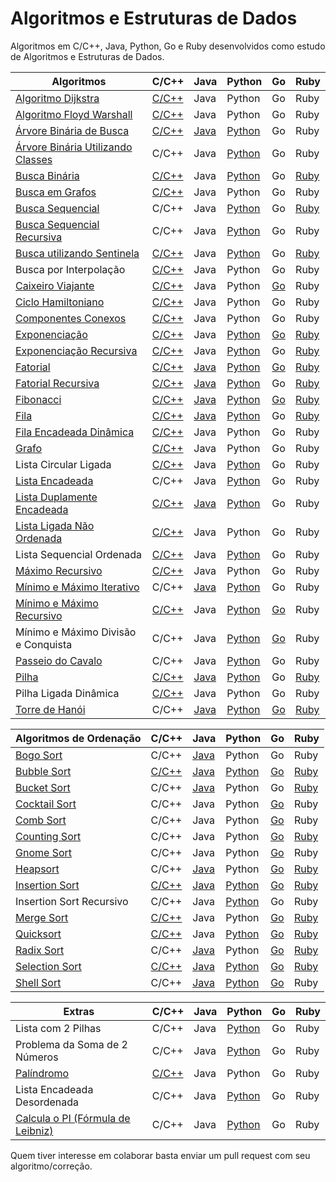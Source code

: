# Algoritmos e Estruturas de Dados

Algoritmos em C/C++, Java, Python, Go e Ruby desenvolvidos como estudo de Algoritmos e Estruturas de Dados.

| Algoritmos                          | C/C++ | Java | Python | Go | Ruby |
|-------------------------------------|-------|------|--------|----|------|
| [Algoritmo Dijkstra][1]                  | [C/C++](/C/AlgoritmoDijkstra.c) | Java | Python | Go | Ruby | Ruby |
| [Algoritmo Floyd Warshall][2]             | [C/C++](/C/AlgoritmoFloydWarshall.c) | Java | Python | Go | Ruby | Ruby |
| [Árvore Binária de Busca][3]              | [C/C++](/C/ArvoreBinariaDeBusca.c) | [Java](/Java/ArvoreDeBuscaBinaria.java) | [Python](/Python/ArvoreBinariaDeBusca.py) | Go | Ruby | Ruby |
| [Árvore Binária Utilizando Classes][4]   | C/C++ | Java | [Python](/Python/BinaryTree.py) | Go | Ruby |
| [Busca Binária][5]                       | [C/C++](/C/BinarySearch.cpp) | Java | [Python](/Python/BuscaBinaria.py) | Go | [Ruby](/Ruby/BuscaBinaria.rb) |
| [Busca em Grafos][6]                      | [C/C++](/C/BuscaEmGrafo.c) | Java | Python | Go | Ruby |
| [Busca Sequencial][7]                    | C/C++ | Java | [Python](/Python/BuscaSequencial.py) | Go | [Ruby](/Ruby/BuscaSequencial.rb) |
| [Busca Sequencial Recursiva][8]          | C/C++ | Java | [Python](/Python/BuscaSequencialRecursiva.py) | Go | Ruby |
| [Busca utilizando Sentinela][9]          | [C/C++](/C/BuscaSentinela.c) | Java | [Python](/Python/BuscaSentinela.py) | Go | [Ruby](/Ruby/BuscaSentinela.rb) |
| Busca por Interpolação          | [C/C++](/C/Interpolation_search.cpp) | Java | Python | Go | Ruby |
| [Caixeiro Viajante][10]                   | [C/C++](/C/CaixeiroViajante.c) | Java | Python | [Go](/Go/caixeiroviajante/caixeiroviajante.go) | Ruby |
| [Ciclo Hamiltoniano][11]                  | [C/C++](/C/CicloHamiltoniano.c) | Java | Python | Go | Ruby |
| [Componentes Conexos][12]                 | [C/C++](/C/ComponentesConexos.c) | Java | Python | Go | Ruby |
| [Exponenciação][13]                       | [C/C++](/C/Exponenciacao.c) | Java | [Python](/Python/Exponenciacao.py) | [Go](/Go/exponenciacao/exponenciacao.go) | [Ruby](/Ruby/Exponenciacao.rb) |
| [Exponenciação Recursiva][14]             | [C/C++](/C/ExponenciacaoRecursiva.c) | Java | [Python](/Python/ExponenciacaoRecursiva.py) | Go | [Ruby](/Ruby/ExponenciacaoRecursiva.rb) |
| [Fatorial][15]                            | [C/C++](/C/Fatorial.c) | [Java](/Java/Fatorial.java) | [Python](/Python/Fatorial.py) | [Go](/Go/fatorial/fatorial.go) | [Ruby](/Ruby/Fatorial.rb) |
| [Fatorial Recursiva][16]                  | [C/C++](/C/FatorialRecursiva.c) | [Java](/Java/FatorialRecursiva.java) | [Python](/Python/FatorialRecursiva.py) | Go | [Ruby](/Ruby/Fatorial.rb) |
| [Fibonacci][17]                           | [C/C++](/C/Fibonacci.cpp) | [Java](/Java/Fibonacci.java) | [Python](/Python/Fibonacci.py) | [Go](/Go/fibonacci/fibonacci.go) | [Ruby](/Ruby/Fibonacci.rb) |
| [Fila][18]                                | [C/C++](/C/Fila.c) | [Java](/Java/Fila.java) | [Python](/Python/Fila.py) | Go | [Ruby](/Ruby/Fila.rb) |
| [Fila Encadeada Dinâmica][19]             | [C/C++](/C/FilaEncadeadaDinamica.c) | Java | Python | Go | Ruby |
| [Grafo][20]                               | [C/C++](/C/Grafos.c) | Java | Python | Go | Ruby |
| Lista Circular Ligada               | [C/C++](/C/ListaCircularLigada.c) | Java | [Python](/Python/ListaEncadeadaCircular.py) | Go | Ruby |
| [Lista Encadeada][22]                     | C/C++ | Java | [Python](/Python/ListaEncadeada.py) | Go | Ruby |
| [Lista Duplamente Encadeada][23]          | [C/C++](/C/ListaDuplamenteEncadeada.c) | [Java](/Java/ListaDuplamenteEncadeada.java) | [Python](/Python/ListaDuplamenteEncadeada.py) | Go | Ruby |
| [Lista Ligada Não Ordenada][24]           | [C/C++](/C/ListaLigadaNaoOrdenada.c) | Java | Python | Go | Ruby |
| Lista Sequencial Ordenada           | [C/C++](/C/ListaSequencialOrdenada.c) | Java | [Python](/Python/ListaSequencialOrdenada.py) | Go | Ruby |
| [Máximo Recursivo][26]                    | [C/C++](/C/MaxRecursivo.c) | Java | Python | Go | Ruby |
| [Mínimo e Máximo Iterativo][27]           | C/C++ | [Java](/Java/MaxMinArray.java) | [Python](/Python/MinMaxIterativo.py) | Go | Ruby |
| [Mínimo e Máximo Recursivo][28]           | [C/C++](/C/MaxMinRecursivo.c) | Java | [Python](/Python/MaxMinRecursivo.py) | [Go](/Go/maximominimo/MaximoMinimo.go) | Ruby |
| Mínimo e Máximo Divisão e Conquista | C/C++ | Java | [Python](/Python/MaxRecursivoDC.py) | [Go](/Go/maximominimo/MaximoMinimo.go) | Ruby |
| [Passeio do Cavalo][30]                   | C/C++ | Java | [Python](/Python/PasseioDoCavalo.py) | Go | Ruby |
| [Pilha][31]                               | [C/C++](/C/Pilha.c) | [Java](/Java/Pilha.java) | [Python](/Python/Pilha.py) | Go | [Ruby](/Ruby/Pilha.rb) |
| Pilha Ligada Dinâmica               | [C/C++](/C/PilhaLigadaDinamica.c) | Java | Python | Go | Ruby |
| [Torre de Hanói][33]                      | C/C++ | [Java](/Java/TorreDeHanoi.java) | [Python](/Python/TorreDeHanoi.py) | [Go](/Go/hanoi/hanoi.go) | [Ruby](/Ruby/Hanoi.rb) |

| Algoritmos de Ordenação             | C/C++ | Java | Python | Go | Ruby |
|-------------------------------------|-------|------|--------|----|------|
| [Bogo Sort][34]                     | C/C++ | [Java](/Java/BogoSort.java) | Python | Go | Ruby |
| [Bubble Sort][35]                         | [C/C++](/C/BubbleSort.cpp) | [Java](/Java/BubbleSort.java) | [Python](/Python/BubbleSort.py) | [Go](/Go/bubbleSort/bubbleSort.go) | [Ruby](/Ruby/bubble_sort.rb) |
| [Bucket Sort][36]                     | C/C++ | [Java](/Java/BucketSort.java) | Python | Go | [Ruby](/Ruby/bucket_sort.rb) |
| [Cocktail Sort][37]                       | C/C++ | Java | Python | [Go](/Go/cocktailsort/cocktailsort.go) | Ruby |
| [Comb Sort][38]                           | C/C++ | Java | Python | [Go](/Go/combsort/combsort.go) | Ruby |
| [Counting Sort][39]                       | C/C++ | Java | Python | [Go](/Go/countingsort/countingsort.go) | [Ruby](/Ruby/count_sort.rb) |
| [Gnome Sort][40]                          | C/C++ | Java | Python | [Go](/Go/gnomesort/gnomesort.go) | Ruby |
| [Heapsort][41]                            | C/C++ | [Java](/Java/HeapSort.java) | Python | [Go](/Go/heapsort/heapsort.go) | [Ruby](/Ruby/heap_sort.rb) |
| [Insertion Sort][42]                      | [C/C++](/C/InsertionSort.cpp) | [Java](/Java/InsertionSort.java) | [Python](/Python/InsertionSortIterativo.py) | [Go](/Go/insertionsort/insertionsort.go) | [Ruby](/Ruby/insertion_sort.rb) |
| Insertion Sort Recursivo            | C/C++ | Java | [Python](/Python/InsertionSortRecursivo.py) | Go | Ruby |
| [Merge Sort][44]                          | [C/C++](/C/MergeSort.c) | Java | Python | [Go](/Go/mergesort/mergesort.go) | [Ruby](/Ruby/merge_sort.rb) |
| [Quicksort][45]                           | [C/C++](/C/QuickSort.cpp) | Java | [Python](/Python/QuickSort.py) | [Go](/Go/quicksort/quicksort.go) | [Ruby](/Ruby/quick_sort.rb) |
| [Radix Sort][46]                          | C/C++ | [Java](/Java/RadixSort.java) | Python | [Go](/Go/radixsort/radixsort.go) | [Ruby](/Ruby/radix_sort.rb) |
| [Selection Sort][47]                      | [C/C++](/C/SelectionSort.cpp) | [Java](/Java/SelectionSort.java) | [Python](/Python/SelectionSort.py) | [Go](/Go/selectionsort/selectionsort.go) | [Ruby](/Ruby/selection_sort.rb) |
| [Shell Sort][48]                          | C/C++ | [Java](/Java/ShellSort.java) | [Python](/Python/shellSort.py) | [Go](/Go/shellsort/shellsort.go) | Ruby |

| Extras                              | C/C++ | Java | Python | Go | Ruby |
|-------------------------------------|-------|------|--------|----|------|
| Lista com 2 Pilhas                  | C/C++ | Java | [Python](/Python/ListaComPilhas.py) | Go | Ruby |
| Problema da Soma de 2 Números       | C/C++ | Java | [Python](/Python/Soma2Numeros.py) | Go | Ruby |
| [Palíndromo][49]                    | [C/C++](/C/Palindromo.c) | Java | Python | Go | Ruby |
| Lista Encadeada Desordenada         | C/C++ | Java | [Python](/Python/ListaEncadeadaDesordenada.py) | Go | Ruby |
| [Calcula o PI (Fórmula de Leibniz)][50] | C/C++ | Java | [Python](/Python/calculate_pi.py) | Go | Ruby |

Quem tiver interesse em colaborar basta enviar um pull request com seu algoritmo/correção.

[1]: https://pt.wikipedia.org/wiki/Algoritmo_de_Dijkstra
[2]: https://pt.wikipedia.org/wiki/Algoritmo_de_Floyd-Warshall
[3]: https://pt.wikipedia.org/wiki/%C3%81rvore_bin%C3%A1ria_de_busca
[4]: https://pt.wikipedia.org/wiki/%C3%81rvore_bin%C3%A1ria
[5]: https://www.ime.usp.br/~pf/analise_de_algoritmos/aulas/binarysearch.html
[6]: http://www.professeurs.polymtl.ca/michel.gagnon/Disciplinas/Bac/Grafos/Busca/busca.html
[7]: https://pt.wikipedia.org/wiki/Busca_linear
[8]: https://pt.wikipedia.org/wiki/Busca_linear
[9]: https://updatedcode.wordpress.com/2015/06/16/busca-sequencial-com-sentinela/
[10]: https://pt.wikipedia.org/wiki/Problema_do_caixeiro-viajante
[11]: https://pt.wikipedia.org/wiki/Caminho_hamiltoniano
[12]: https://www.ime.usp.br/~pf/algoritmos_para_grafos/aulas/components.html
[13]: https://pt.wikipedia.org/wiki/Exponencia%C3%A7%C3%A3o
[14]: https://pt.wikipedia.org/wiki/Exponencia%C3%A7%C3%A3o
[15]: https://pt.wikipedia.org/wiki/Fatorial
[16]: https://pt.wikipedia.org/wiki/Fatorial
[17]: https://pt.wikipedia.org/wiki/Sequ%C3%AAncia_de_Fibonacci
[18]: https://pt.wikipedia.org/wiki/FIFO
[19]: https://www.ime.usp.br/~pf/algoritmos/aulas/lista.html
[20]: https://pt.wikipedia.org/wiki/Teoria_dos_grafos
[22]: https://pt.wikipedia.org/wiki/Lista_ligada
[23]: https://pt.wikipedia.org/wiki/Lista_duplamente_ligada
[24]: https://www.ime.usp.br/~pf/algoritmos/aulas/lista.html
[26]: https://www.ime.usp.br/~pf/algoritmos/aulas/recu.html
[27]: https://www.ime.usp.br/~pf/algoritmos/aulas/recu.html
[28]: https://www.ime.usp.br/~pf/algoritmos/aulas/recu.html
[30]: https://pt.wikipedia.org/wiki/Problema_do_cavalo
[31]: https://pt.wikipedia.org/wiki/LIFO
[33]: https://pt.wikipedia.org/wiki/Torre_de_Han%C3%B3i
[34]: https://pt.wikipedia.org/wiki/Bogosort
[35]: https://pt.wikipedia.org/wiki/Bubble_sort
[36]: https://pt.wikipedia.org/wiki/Bucket_sort
[37]: https://pt.wikipedia.org/wiki/Cocktail_sort
[38]: https://pt.wikipedia.org/wiki/Comb_sort
[39]: https://pt.wikipedia.org/wiki/Counting_sort
[40]: https://pt.wikipedia.org/wiki/Gnome_sort
[41]: https://pt.wikipedia.org/wiki/Heapsort
[42]: https://pt.wikipedia.org/wiki/Insertion_sort
[44]: https://pt.wikipedia.org/wiki/Merge_sort
[45]: https://pt.wikipedia.org/wiki/Quicksort
[46]: https://pt.wikipedia.org/wiki/Radix_sort
[47]: https://pt.wikipedia.org/wiki/Selection_sort
[48]: https://pt.wikipedia.org/wiki/Shell_sort
[49]: https://pt.wikipedia.org/wiki/Pal%C3%ADndromo
[50]: https://pt.wikipedia.org/wiki/F%C3%B3rmula_de_Leibniz_para_%CF%80
